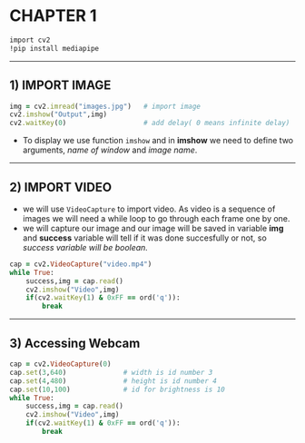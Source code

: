 # CHAPTER 1
```ruby
import cv2
!pip install mediapipe 
```
-----------------
##  1)  IMPORT IMAGE   
```ruby
img = cv2.imread("images.jpg")   # import image
cv2.imshow("Output",img)         
cv2.waitKey(0)                   # add delay( 0 means infinite delay)
```
- To display we use function `imshow` and in **imshow** we need to define two arguments, *name of window* and *image name*.
-----------------
##  2)  IMPORT VIDEO
- we will use `VideoCapture` to import video. As video is a sequence of images we will need a while loop to go through each frame one by one.
- we will capture our image and our image will be saved in variable **img** and **success** variable will tell if it was done succesfully or not, so *success variable will be boolean.* 
```ruby
cap = cv2.VideoCapture("video.mp4")   
while True:
    success,img = cap.read()
    cv2.imshow("Video",img)
    if(cv2.waitKey(1) & 0xFF == ord('q')):
        break
```
---------------------------
##  3)  Accessing Webcam 
```ruby
cap = cv2.VideoCapture(0)   
cap.set(3,640)              # width is id number 3
cap.set(4,480)              # height is id number 4
cap.set(10,100)             # id for brightness is 10
while True:
    success,img = cap.read()
    cv2.imshow("Video",img)
    if(cv2.waitKey(1) & 0xFF == ord('q')):
        break
```
